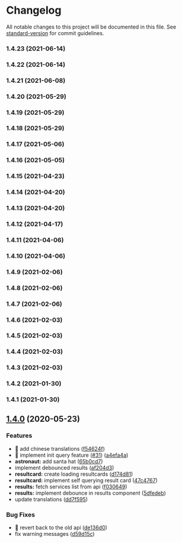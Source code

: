 # Changelog

All notable changes to this project will be documented in this file. See [standard-version](https://github.com/conventional-changelog/standard-version) for commit guidelines.

### 1.4.23 (2021-06-14)

### 1.4.22 (2021-06-14)

### 1.4.21 (2021-06-08)

### 1.4.20 (2021-05-29)

### 1.4.19 (2021-05-29)

### 1.4.18 (2021-05-29)

### 1.4.17 (2021-05-06)

### 1.4.16 (2021-05-05)

### 1.4.15 (2021-04-23)

### 1.4.14 (2021-04-20)

### 1.4.13 (2021-04-20)

### 1.4.12 (2021-04-17)

### 1.4.11 (2021-04-06)

### 1.4.10 (2021-04-06)

### 1.4.9 (2021-02-06)

### 1.4.8 (2021-02-06)

### 1.4.7 (2021-02-06)

### 1.4.6 (2021-02-03)

### 1.4.5 (2021-02-03)

### 1.4.4 (2021-02-03)

### 1.4.3 (2021-02-03)

### 1.4.2 (2021-01-30)

### 1.4.1 (2021-01-30)

## [1.4.0](https://github.com/instant-username-search/instant-username-search/compare/v1.3.0...v1.4.0) (2020-05-23)


### Features

* 🎸 add chinese translations ([f54624f](https://github.com/instant-username-search/instant-username-search/commit/f54624f2eb7af195454475f08c98f029dd319a15))
* 🎸 implement init query feature ([#31](https://github.com/instant-username-search/instant-username-search/issues/31)) ([a4efa4a](https://github.com/instant-username-search/instant-username-search/commit/a4efa4ad2295ce0d9b2e48edab84f68dea4c5dbc))
* **astronaut:** add santa hat ([65b0cd7](https://github.com/instant-username-search/instant-username-search/commit/65b0cd73c7b65a588ca734472a3e8cd56b014ca6))
* implement debounced results ([af204d3](https://github.com/instant-username-search/instant-username-search/commit/af204d30b213cdb3e87a37202c65ab414c3fd157))
* **resultcard:** create loading resultcards ([d174d81](https://github.com/instant-username-search/instant-username-search/commit/d174d81fb5bdefa3f2d1ab10d81815e75c03484e))
* **resultcard:** implement self querying result card ([47c4767](https://github.com/instant-username-search/instant-username-search/commit/47c47672a5574c892d41bb26a4fca529e194d89a))
* **results:** fetch services list from api ([f030649](https://github.com/instant-username-search/instant-username-search/commit/f030649b0d97f567e824cb68519f8615c110022b))
* **results:** implement debounce in results component ([5dfedeb](https://github.com/instant-username-search/instant-username-search/commit/5dfedebfd27abc6e09cb1f7948339874c9aebb04))
* update translations ([dd7f595](https://github.com/instant-username-search/instant-username-search/commit/dd7f595a6cb9d2b59390126b563d2a2d0cdb87bb))


### Bug Fixes

* 🐛 revert back to the old api ([de136d0](https://github.com/instant-username-search/instant-username-search/commit/de136d039a8d72b908dfb92be3e4435d4c4cf208))
* fix warning messages ([d59d15c](https://github.com/instant-username-search/instant-username-search/commit/d59d15c1f7a1311b5f4ee71ccb785dd044bf1ef3))
